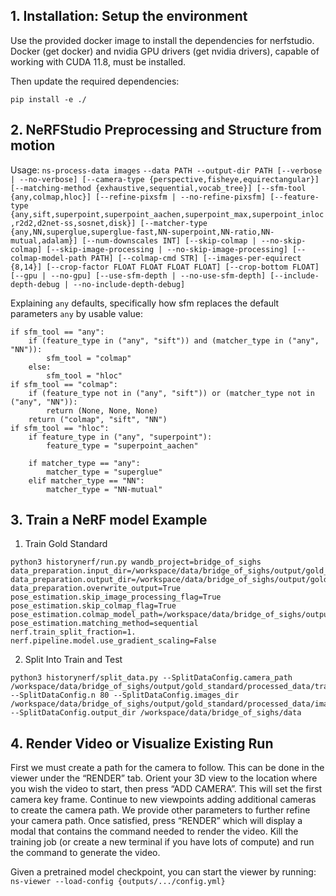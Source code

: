 ## 1. Installation: Setup the environment
Use the provided docker image to install the dependencies for nerfstudio. Docker (get docker) and nvidia GPU drivers (get nvidia drivers), capable of working with CUDA 11.8, must be installed.

Then update the required dependencies:
```
pip install -e ./
```

## 2. NeRFStudio Preprocessing and Structure from motion
Usage: `ns-process-data images` `--data PATH --output-dir PATH [--verbose | --no-verbose] [--camera-type {perspective,fisheye,equirectangular}]
                              [--matching-method {exhaustive,sequential,vocab_tree}] [--sfm-tool {any,colmap,hloc}] [--refine-pixsfm | --no-refine-pixsfm]
                              [--feature-type {any,sift,superpoint,superpoint_aachen,superpoint_max,superpoint_inloc,r2d2,d2net-ss,sosnet,disk}]
                              [--matcher-type {any,NN,superglue,superglue-fast,NN-superpoint,NN-ratio,NN-mutual,adalam}] [--num-downscales INT]
                              [--skip-colmap | --no-skip-colmap] [--skip-image-processing | --no-skip-image-processing] [--colmap-model-path PATH] [--colmap-cmd STR]
                              [--images-per-equirect {8,14}] [--crop-factor FLOAT FLOAT FLOAT FLOAT] [--crop-bottom FLOAT] [--gpu | --no-gpu]
                              [--use-sfm-depth | --no-use-sfm-depth] [--include-depth-debug | --no-include-depth-debug]`

Explaining `any` defaults, specifically how sfm replaces the default parameters `any` by usable value:

```
if sfm_tool == "any":
    if (feature_type in ("any", "sift")) and (matcher_type in ("any", "NN")):
        sfm_tool = "colmap"
    else:
        sfm_tool = "hloc"
if sfm_tool == "colmap":
    if (feature_type not in ("any", "sift")) or (matcher_type not in ("any", "NN")):
        return (None, None, None)
    return ("colmap", "sift", "NN")
if sfm_tool == "hloc":
    if feature_type in ("any", "superpoint"):
        feature_type = "superpoint_aachen"

    if matcher_type == "any":
        matcher_type = "superglue"
    elif matcher_type == "NN":
        matcher_type = "NN-mutual"
```

## 3. Train a NeRF model Example
1. Train Gold Standard
```
python3 historynerf/run.py wandb_project=bridge_of_sighs data_preparation.input_dir=/workspace/data/bridge_of_sighs/output/gold_standard/processed_data data_preparation.output_dir=/workspace/data/bridge_of_sighs/output/gold_standard data_preparation.overwrite_output=True pose_estimation.skip_image_processing_flag=True pose_estimation.skip_colmap_flag=True pose_estimation.colmap_model_path=/workspace/data/bridge_of_sighs/output/gold_standard/processed_data/colmap/sparse/0 pose_estimation.matching_method=sequential nerf.train_split_fraction=1. nerf.pipeline.model.use_gradient_scaling=False
```

2. Split Into Train and Test
```
python3 historynerf/split_data.py --SplitDataConfig.camera_path /workspace/data/bridge_of_sighs/output/gold_standard/processed_data/transforms.json --SplitDataConfig.n 80 --SplitDataConfig.images_dir /workspace/data/bridge_of_sighs/output/gold_standard/processed_data/images --SplitDataConfig.output_dir /workspace/data/bridge_of_sighs/data
```


## 4. Render Video or Visualize Existing Run
First we must create a path for the camera to follow. This can be done in the viewer under the “RENDER” tab. Orient your 3D view to the location where you wish the video to start, then press “ADD CAMERA”. This will set the first camera key frame. Continue to new viewpoints adding additional cameras to create the camera path. We provide other parameters to further refine your camera path. Once satisfied, press “RENDER” which will display a modal that contains the command needed to render the video. Kill the training job (or create a new terminal if you have lots of compute) and run the command to generate the video.

Given a pretrained model checkpoint, you can start the viewer by running:
`ns-viewer --load-config {outputs/.../config.yml}`
